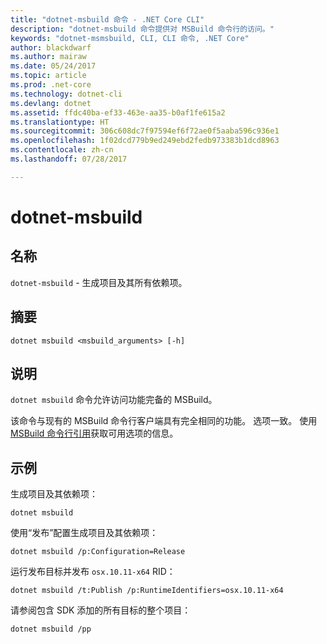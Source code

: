 ```yaml
---
title: "dotnet-msbuild 命令 - .NET Core CLI"
description: "dotnet-msbuild 命令提供对 MSBuild 命令行的访问。"
keywords: "dotnet-msmsbuild, CLI, CLI 命令, .NET Core"
author: blackdwarf
ms.author: mairaw
ms.date: 05/24/2017
ms.topic: article
ms.prod: .net-core
ms.technology: dotnet-cli
ms.devlang: dotnet
ms.assetid: ffdc40ba-ef33-463e-aa35-b0af1fe615a2
ms.translationtype: HT
ms.sourcegitcommit: 306c608dc7f97594ef6f72ae0f5aaba596c936e1
ms.openlocfilehash: 1f02dcd779b9ed249ebd2fedb973383b1dcd8963
ms.contentlocale: zh-cn
ms.lasthandoff: 07/28/2017

---
```


# <a name="dotnet-msbuild"></a>dotnet-msbuild

## <a name="name"></a>名称

`dotnet-msbuild` - 生成项目及其所有依赖项。

## <a name="synopsis"></a>摘要

`dotnet msbuild <msbuild_arguments> [-h]`

## <a name="description"></a>说明

`dotnet msbuild` 命令允许访问功能完备的 MSBuild。

该命令与现有的 MSBuild 命令行客户端具有完全相同的功能。 选项一致。 使用 [MSBuild 命令行引用](/visualstudio/msbuild/msbuild-command-line-reference)获取可用选项的信息。 

## <a name="examples"></a>示例

生成项目及其依赖项：

`dotnet msbuild`

使用“发布”配置生成项目及其依赖项：

`dotnet msbuild /p:Configuration=Release`

运行发布目标并发布 `osx.10.11-x64` RID：

`dotnet msbuild /t:Publish /p:RuntimeIdentifiers=osx.10.11-x64`

请参阅包含 SDK 添加的所有目标的整个项目：

`dotnet msbuild /pp`

